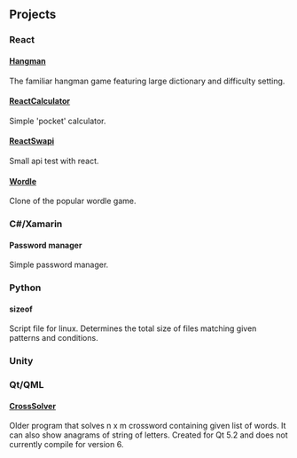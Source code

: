 
## Projects

### React

#### [Hangman](hangman/index.html)
The familiar hangman game featuring large dictionary and difficulty setting.

#### [ReactCalculator](ReactCalculator/index.html)
Simple 'pocket' calculator.

#### [ReactSwapi](ReactSwapi/index.html)
Small api test with react.

#### [Wordle](wordle/index.html)
Clone of the popular wordle game.

### C#/Xamarin

#### Password manager
Simple password manager.

### Python

#### sizeof
Script file for linux. Determines the total size of files matching given patterns and conditions.

### Unity


### Qt/QML

#### [CrossSolver](https://github.com/tuoppis/CrossSolver)
Older program that solves n x m crossword containing given list of words. It can also show anagrams of string of letters.
Created for Qt 5.2 and does not currently compile for version 6.

